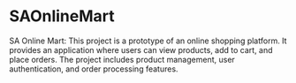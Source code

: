 # SAOnlineMart
SA Online Mart: This project is a prototype of an online shopping platform. It provides an application where users can view products, add to cart, and place orders. The project includes product management, user authentication, and order processing features.
